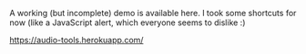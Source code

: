 A working (but incomplete) demo is available here. I took some shortcuts for now (like a JavaScript alert, which everyone seems to dislike :)

https://audio-tools.herokuapp.com/
